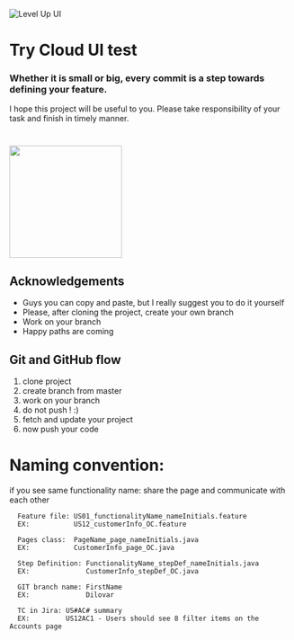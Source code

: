 ![Level Up UI](https://github.com/user-attachments/assets/5df1a2c0-39f5-4aff-ad58-3715c48be156)

# Try Cloud UI test

### Whether it is small or big, every commit is a step towards defining your feature.
I hope this project will be useful to you. Please take responsibility of your task and finish in timely manner.

#
<img src="https://i.pinimg.com/originals/98/90/54/989054cca8af0c7f60c7fad86d077c36.gif" height="200" />



## Acknowledgements

- Guys you can copy and paste, but I really suggest you to do it yourself
- Please, after cloning the project, create your own branch
- Work on your branch
- Happy paths are coming





## Git and GitHub flow

1. clone project
2. create branch from master
3. work on your branch
4. do not push ! :)
5. fetch and update your project
6. now push your code


# Naming convention:
if you see same functionality name: share the page and communicate with each other

      Feature file: US01_functionalityName_nameInitials.feature
      EX:           US12_customerInfo_OC.feature
      
      Pages class:  PageName_page_nameInitials.java
      EX:           CustomerInfo_page_OC.java
      
      Step Definition: FunctionalityName_stepDef_nameInitials.java
      EX:              CustomerInfo_stepDef_OC.java

      GIT branch name: FirstName
      EX:              Dilovar

      TC in Jira: US#AC# summary
      EX:         US12AC1 - Users should see 8 filter items on the Accounts page 
